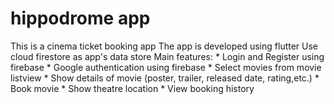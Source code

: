 # hippodrome app

This is a cinema ticket booking app 
The app is developed using flutter
Use cloud firestore as app's data store 
Main features:
	* Login and Register using firebase
	* Google authentication using firebase
	* Select movies from movie listview
	* Show details of movie (poster, trailer, released date, rating,etc.)
	* Book movie
	* Show theatre location
	* View booking history

